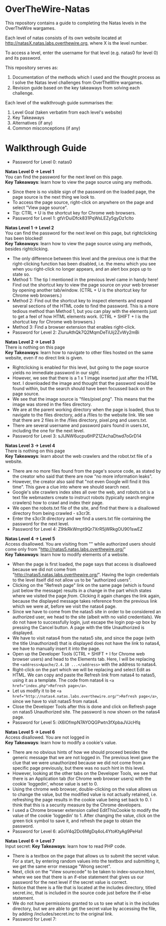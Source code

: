 # OverTheWire-Natas
This repository contains a guide to completing the Natas levels in the OverTheWire wargames.  

Each level of natas consists of its own website located at http://natasX.natas.labs.overthewire.org, where X is the level number.  

To access a level, enter the username for that level (e.g. natas0 for level 0) and its password.

This repository serves as:
1) Documentation of the methods which I used and the thought process as I solve the Natas level challenges from OverTheWire wargames.
2) Revision guide based on the key takeaways from solving each challenge.

Each level of the walkthrough guide summarises the:
1) Level Goal (taken verbatim from each level's website)
2) Key Takeaways
3) Alternatives (if any)
4) Common misconceptions (if any)

# Walkthrough Guide
* Password for Level 0: natas0  

**Natas Level 0 → Level 1**  
You can find the password for the next level on this page.  
**Key Takeaways**: learn how to view the page source using any methods.
* Since there is no visible sign of the password on the loaded page, the page source is the next thing we look to.
* To access the page source, right-click on anywhere on the page and select "View page source".
* Tip: CTRL + U is the shortcut key for Chrome web browsers.
* Password for Level 1: gtVrDuiDfck831PqWsLEZy5gyDz1clto

**Natas Level 1 → Level 2**  
You can find the password for the next level on this page, but rightclicking has been blocked!  
**Key Takeaways**: learn how to view the page source using any methods, besides rightclicking.
* The only difference between this level and the previous one is that the right-clicking function has been disabled, i.e. the menu which you see when you right-click no longer appears, and an alert box pops up to state so.
* Method 1: The tip I mentioned in the previous level came in handy here! Find out the shortcut key to view the page source on your web browser by opening another tab/window. (CTRL + U is the shortcut key for Chrome web browsers.)
* Method 2: Find out the shortcut key to inspect elements and expand several sections of the HTML code to find the password. This is a more tedious method than Method 1, but you can play with the elements just to get a feel of how HTML elements work. (CTRL + SHIFT + I is the shortcut key for Chrome web browsers.)
* Method 3: Find a browser extension that enables right-click.
* Password for Level 2: ZluruAthQk7Q2MqmDeTiUij2ZvWy2mBi

**Natas Level 2 → Level 3**  
There is nothing on this page  
**Key Takeaways**: learn how to navigate to other files hosted on the same website, even if no direct link is given.
* Rightclicking is enabled for this level, but going to the page source yields no immediate password in our sight.
* However, we see that there is a 1 x 1 image inserted just after the HTML text. I downloaded the image and thought that the password would be found within, but the search should have been focussed back on the page source.
* We see that the image source is "files/pixel.png". This means that the image was stored in the files directory.
* We are at the parent working directory when the page is loaded, thus to navigate to the files directory, add a /files to the website link. We see that there are 2 files in the /files directory, pixel.png and users.txt.
* There are several username and password pairs found in users.txt, including the one for the next level.
* Password for Level 3: sJIJNW6ucpu6HPZ1ZAchaDtwd7oGrD14

**Natas Level 3 → Level 4**  
There is nothing on this page  
**Key Takeaways**: learn about the web crawlers and the robot.txt file of a website.
* There are no more files found from the page's source code, as stated by the creator who said that there are now "no more information leaks".
* However, the creator also said that "not even Google will find it this time". This gave a clue into where we should search next.
* Google's site crawlers index sites all over the web, and robots.txt is a text file webmasters create to instruct robots (typically search engine crawlers) how to crawl and index their page.
* We open the robots.txt file of the site, and find that there is a disallowed directory from being crawled - s3cr3t.
* Enter the s3cr3t directory and we find a users.txt file containing the password for the next level.
* Password for Level 4: Z9tkRkWmpt9Qr7XrR5jWRkgOU901swEZ

**Natas Level 4 → Level 5**  
Access disallowed. You are visiting from "" while authorized users should come only from "http://natas5.natas.labs.overthewire.org/"  
**Key Takeaways**: learn how to modify elements of a website.
* When the page is first loaded, the page says that access is disallowed because we did not come from "http://natas5.natas.labs.overthewire.org/". Having the login credentials to the level itself did not allow us to be "authorized users".
* Clicking on the "Refresh page" link on the same page (which is found just below the message) results in a change in the part which states where we visited the page *from*. Clicking it again changes the link again, because the displayed message takes reference from the previous link which we were at, before we visit the natas4 page.
* Since we have to come from the natas5 site in order to be considered an authorized user, we head to the site (albeit with no valid credentials). We do not have to successfully login, just escape the login pop-up box by pressing the Cancel button. A page with the title Unauthorized is displayed.
* We have to visit natas4 from the natas5 site, and since the page (with the title Unauthorized) that is displayed does not have the link to natas4, we have to manually insert it into the page.
* Open up the Developer Tools (CTRL + SHIFT + I for Chrome web browser users) and head to the Elements tab. Here, I will be replacing the `<address>Apache/2.4.10 ...</address>` with the address to natas4.
* Right-click on the part which we will be replacing and select Edit as HTML. We can copy and paste the Refresh link from natas4 to natas5, using it as a template. The code from natas4 is `<a href="index.php">Refresh page</a>`.
* Let us modify it to be `<a href="http://natas4.natas.labs.overthewire.org/">Refresh page</a>`, since we have to visit natas5 from natas4.
* Close the Developer Tools after this is done and click on Refresh page on natas5 Unauthorized site. The password is now shown on the natas4 page.
* Password for Level 5: iX6IOfmpN7AYOQGPwtn3fXpbaJVJcHfq

**Natas Level 5 → Level 6**  
Access disallowed. You are not logged in  
**Key Takeaways**: learn how to modify a cookie's value.
* There are no obvious hints of how we should proceed besides the generic message that we are not logged in. The previous level gave the clue that we were unauthorized because we did not come from a specific page previously, but there was no such hint in this level.
* However, looking at the other tabs on the Developer Tools, we see that there is an Application tab (for Chrome web browser users) with the cookie 'loggedin', whose value is set to 0.
* Using the chrome web browser, double-clicking on the value allows us to change the value, but the modified value is not actually retained, i.e. refreshing the page results in the cookie value being set back to 0. I think that this is a security measure by the Chrome developers.
* I used a Chrome browser extension called EditThisCookie to modify the value of the cookie 'loggedin' to 1. After changing the value, click on the green tick symbol to save it, and refresh the page to obtain the password.
* Password for Level 6: aGoY4q2Dc6MgDq4oL4YtoKtyAg9PeHa1

**Natas Level 6 → Level 7**  
Input secret: 
**Key Takeaways**: learn how to read PHP code.
* There is a textbox on the page that allows us to submit the secret value. For a start, by entering random values into the textbox and submitting it, we get the same error message "Wrong secret".
* Next, click on the "View sourecode" to be taken to index-source.html, where we see that there is an if-else statement that gives us our password for the next level if the secret value is correct.
* Notice that there is a file that is located at the includes directory, titled secret.inc, that is included in the source code just before the if-else statement.
* We do not have permissions granted to us to see what is in the includes directory, but we are able to get the secret value by accessing the file, by adding /includes/secret.inc to the original link.
* Password for Level 7: 
